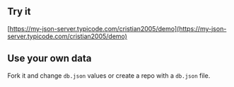 ## Try it

[https://my-json-server.typicode.com/cristian2005/demo](https://my-json-server.typicode.com/cristian2005/demo)

## Use your own data

Fork it and change `db.json` values or create a repo with a `db.json` file.
